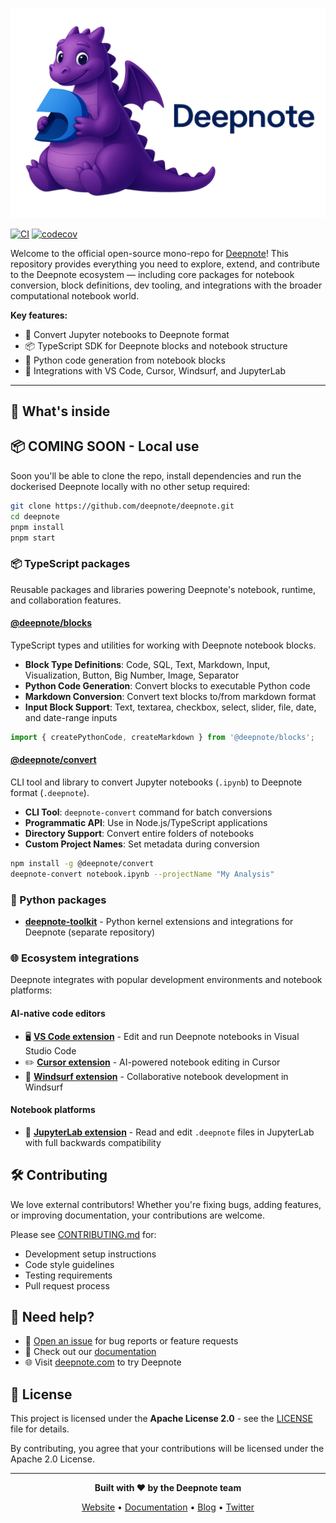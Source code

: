 ![Deepnote dragon](deepnote-dragon.png)

[![CI](https://github.com/deepnote/deepnote/actions/workflows/ci.yml/badge.svg?branch=main)](https://github.com/deepnote/deepnote/actions/workflows/ci.yml)
[![codecov](https://codecov.io/gh/deepnote/deepnote/graph/badge.svg?token=7DHBMXZS28)](https://codecov.io/gh/deepnote/deepnote)

Welcome to the official open-source mono-repo for [Deepnote](https://deepnote.com)! This repository provides everything you need to explore, extend, and contribute to the Deepnote ecosystem — including core packages for notebook conversion, block definitions, dev tooling, and integrations with the broader computational notebook world.

**Key features:**
- 🔄 Convert Jupyter notebooks to Deepnote format
- 📦 TypeScript SDK for Deepnote blocks and notebook structure
- 🐍 Python code generation from notebook blocks
- 🔌 Integrations with VS Code, Cursor, Windsurf, and JupyterLab

---

## 🚀 What's inside

## 📦 COMING SOON - Local use

Soon you'll be able to clone the repo, install dependencies and run the dockerised Deepnote locally with no other setup required:

```bash
git clone https://github.com/deepnote/deepnote.git
cd deepnote
pnpm install
pnpm start
```

### 📦 TypeScript packages

Reusable packages and libraries powering Deepnote's notebook, runtime, and collaboration features.

#### **[@deepnote/blocks](./packages/blocks)**

TypeScript types and utilities for working with Deepnote notebook blocks.

- **Block Type Definitions**: Code, SQL, Text, Markdown, Input, Visualization, Button, Big Number, Image, Separator
- **Python Code Generation**: Convert blocks to executable Python code
- **Markdown Conversion**: Convert text blocks to/from markdown format
- **Input Block Support**: Text, textarea, checkbox, select, slider, file, date, and date-range inputs

```typescript
import { createPythonCode, createMarkdown } from '@deepnote/blocks';
```

#### **[@deepnote/convert](./packages/convert)**

CLI tool and library to convert Jupyter notebooks (`.ipynb`) to Deepnote format (`.deepnote`).

- **CLI Tool**: `deepnote-convert` command for batch conversions
- **Programmatic API**: Use in Node.js/TypeScript applications
- **Directory Support**: Convert entire folders of notebooks
- **Custom Project Names**: Set metadata during conversion

```bash
npm install -g @deepnote/convert
deepnote-convert notebook.ipynb --projectName "My Analysis"
```

### 🐍 Python packages

- **[deepnote-toolkit](https://github.com/deepnote/deepnote-toolkit)** - Python kernel extensions and integrations for Deepnote (separate repository)

### 🌐 Ecosystem integrations

Deepnote integrates with popular development environments and notebook platforms:

#### AI-native code editors

- 🖥️ **[VS Code extension](https://github.com/deepnote/vscode-deepnote)** - Edit and run Deepnote notebooks in Visual Studio Code
- ✏️ **[Cursor extension](https://github.com/deepnote/vscode-deepnote)** - AI-powered notebook editing in Cursor
- 🌊 **[Windsurf extension](https://github.com/deepnote/vscode-deepnote)** - Collaborative notebook development in Windsurf

#### Notebook platforms

- 🧪 **[JupyterLab extension](https://github.com/deepnote/jupyterlab-deepnote)** - Read and edit `.deepnote` files in JupyterLab with full backwards compatibility

## 🛠️ Contributing

We love external contributors! Whether you're fixing bugs, adding features, or improving documentation, your contributions are welcome.

Please see [CONTRIBUTING.md](CONTRIBUTING.md) for:
- Development setup instructions
- Code style guidelines
- Testing requirements
- Pull request process

## 🙌 Need help?

- 💬 [Open an issue](https://github.com/deepnote/deepnote/issues/new) for bug reports or feature requests
- 📖 Check out our [documentation](https://deepnote.com/docs)
- 🌐 Visit [deepnote.com](https://deepnote.com) to try Deepnote

## 📄 License

This project is licensed under the **Apache License 2.0** - see the [LICENSE](LICENSE) file for details.

By contributing, you agree that your contributions will be licensed under the Apache 2.0 License.

---

<div align="center">

**Built with ❤️ by the Deepnote team**

[Website](https://deepnote.com) • [Documentation](https://deepnote.com/docs) • [Blog](https://deepnote.com/blog) • [Twitter](https://twitter.com/deepnoteapp)

</div>

